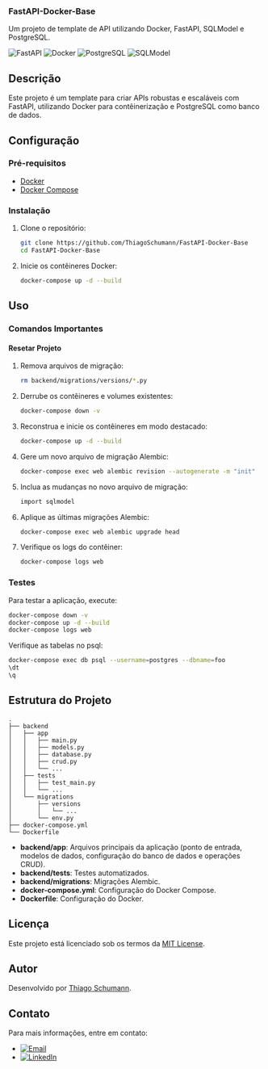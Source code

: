 ### FastAPI-Docker-Base

Um projeto de template de API utilizando Docker, FastAPI, SQLModel e PostgreSQL.

![FastAPI](https://img.shields.io/badge/FastAPI-005571?style=flat&logo=fastapi)
![Docker](https://img.shields.io/badge/Docker-2496ED?style=flat&logo=docker&logoColor=white)
![PostgreSQL](https://img.shields.io/badge/PostgreSQL-336791?style=flat&logo=postgresql&logoColor=white)
![SQLModel](https://img.shields.io/badge/SQLModel-2496ED?style=flat&logo=sqlalchemy&logoColor=white)

## Descrição

Este projeto é um template para criar APIs robustas e escaláveis com FastAPI, utilizando Docker para contêinerização e PostgreSQL como banco de dados.

## Configuração

### Pré-requisitos

- [Docker](https://www.docker.com/)
- [Docker Compose](https://docs.docker.com/compose/)

### Instalação

1. Clone o repositório:
   ```bash
   git clone https://github.com/ThiagoSchumann/FastAPI-Docker-Base
   cd FastAPI-Docker-Base
   ```

2. Inicie os contêineres Docker:
   ```bash
   docker-compose up -d --build
   ```

## Uso

### Comandos Importantes

#### Resetar Projeto

1. Remova arquivos de migração:
   ```bash
   rm backend/migrations/versions/*.py
   ```

2. Derrube os contêineres e volumes existentes:
   ```bash
   docker-compose down -v
   ```

3. Reconstrua e inicie os contêineres em modo destacado:
   ```bash
   docker-compose up -d --build
   ```

4. Gere um novo arquivo de migração Alembic:
   ```bash
   docker-compose exec web alembic revision --autogenerate -m "init"
   ```

5. Inclua as mudanças no novo arquivo de migração:
   ```bash
   import sqlmodel
   ```

6. Aplique as últimas migrações Alembic:
   ```bash
   docker-compose exec web alembic upgrade head
   ```

7. Verifique os logs do contêiner:
   ```bash
   docker-compose logs web
   ```

### Testes

Para testar a aplicação, execute:
```bash
docker-compose down -v
docker-compose up -d --build
docker-compose logs web
```

Verifique as tabelas no psql:
```bash
docker-compose exec db psql --username=postgres --dbname=foo
\dt
\q
```

## Estrutura do Projeto

```plaintext
.
├── backend
│   ├── app
│   │   ├── main.py
│   │   ├── models.py
│   │   ├── database.py
│   │   ├── crud.py
│   │   └── ...
│   ├── tests
│   │   ├── test_main.py
│   │   └── ...
│   └── migrations
│       ├── versions
│       │   └── ...
│       └── env.py
├── docker-compose.yml
└── Dockerfile
```

- **backend/app**: Arquivos principais da aplicação (ponto de entrada, modelos de dados, configuração do banco de dados e operações CRUD).
- **backend/tests**: Testes automatizados.
- **backend/migrations**: Migrações Alembic.
- **docker-compose.yml**: Configuração do Docker Compose.
- **Dockerfile**: Configuração do Docker.

## Licença

Este projeto está licenciado sob os termos da [MIT License](LICENSE).

## Autor

Desenvolvido por [Thiago Schumann](https://github.com/ThiagoSchumann).

## Contato

Para mais informações, entre em contato:
- [![Email](https://img.shields.io/badge/Email-thiagoarturschumann@gmail.com-red?style=flat&logo=gmail&logoColor=white)](mailto:thiagoarturschumann@gmail.com)
- [![LinkedIn](https://img.shields.io/badge/LinkedIn-thiagoschumann-blue?style=flat&logo=linkedin&logoColor=white)](https://www.linkedin.com/in/thiagoschumann/)